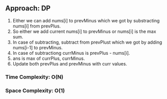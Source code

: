 ## Approach: DP
1. Either we can add nums[i] to prevMinus which we got by substracting nums[i] from prevPlus.
2. So either we add current nums[i] to prevMinus or nums[i] is the max sum.
3. In case of subtracting, subtract from prevPlust which we got by adding nums[i-1] to prevMinus.
4. In case of subtractiong currMinus is prevPlus - nums[i].
5. ans is max of currPlus, currMinus.
6. Update both prevPlus and prevMinus with curr values.
​
### Time Complexity: O(N)
### Space Complexity: O(1)